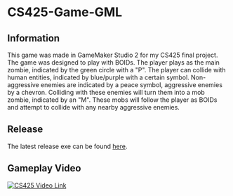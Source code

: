 # CS425-Game-GML

## Information
This game was made in GameMaker Studio 2 for my CS425 final project.
The game was designed to play with BOIDs. The player plays as the main zombie, indicated by the green circle with a "P". The player can collide with human entities, indicated by blue/purple with a certain symbol. Non-aggressive enemies are indicated by a peace symbol, aggressive enemies by a chevron. Colliding with these enemies will turn them into a mob zombie, indicated by an "M". These mobs will follow the player as BOIDs and attempt to collide with any nearby aggressive enemies.

## Release
The latest release exe can be found [here](https://github.com/JBannan/CS425-Game-GML/releases/tag/v1.0).

## Gameplay Video
[![CS425 Video Link](https://img.youtube.com/vi/rqsmUgt10fU/0.jpg)](https://www.youtube.com/watch?v=rqsmUgt10fU)
